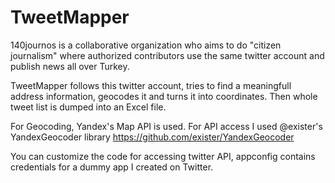 # TweetMapper
140journos is a collaborative organization who aims to do "citizen journalism" where authorized contributors use the same twitter account and publish news all over Turkey.

TweetMapper follows this twitter account, tries to find a meaningfull address information, geocodes it and turns it into coordinates. Then whole tweet list is dumped into an Excel file.

For Geocoding, Yandex's Map API is used. For API access I used @exister's YandexGeocoder library https://github.com/exister/YandexGeocoder

You can customize the code for accessing twitter API, appconfig contains credentials for a dummy app I created on Twitter.
